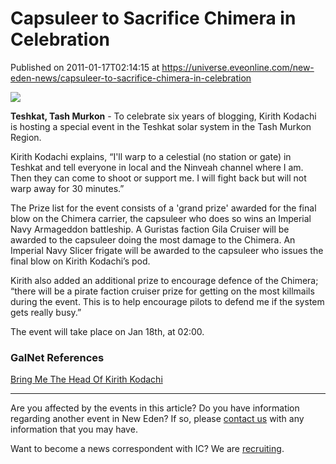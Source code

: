 # Capsuleer to Sacrifice Chimera in Celebration
Published on 2011-01-17T02:14:15 at https://universe.eveonline.com/new-eden-news/capsuleer-to-sacrifice-chimera-in-celebration

![](http://www.eve-ic.net/media/assets/icarticlebanner.png)  
  
 **Teshkat, Tash Murkon** \- To celebrate six years of blogging, Kirith Kodachi is hosting a special event in the Teshkat solar system in the Tash Murkon Region.  
  
Kirith Kodachi explains, “I'll warp to a celestial (no station or gate) in Teshkat and tell everyone in local and the Ninveah channel where I am. Then they can come to shoot or support me. I will fight back but will not warp away for 30 minutes.”  
  
The Prize list for the event consists of a 'grand prize' awarded for the final blow on the Chimera carrier, the capsuleer who does so wins an Imperial Navy Armageddon battleship. A Guristas faction Gila Cruiser will be awarded to the capsuleer doing the most damage to the Chimera. An Imperial Navy Slicer frigate will be awarded to the capsuleer who issues the final blow on Kirith Kodachi’s pod.  
  
Kirith also added an additional prize to encourage defence of the Chimera; “there will be a pirate faction cruiser prize for getting on the most killmails during the event. This is to help encourage pilots to defend me if the system gets really busy.”  
  
The event will take place on Jan 18th, at 02:00.

### GalNet References

[Bring Me The Head Of Kirith Kodachi](http://www.eveonline.com/ingameboard.asp?a=topic&threadID=1442290)

* * *

Are you affected by the events in this article? Do you have information regarding another event in New Eden? If so, please [contact us](http://www.eveonline.com/news.asp?a=submitrp) with any information that you may have.  
  
Want to become a news correspondent with IC? We are [recruiting](http://www.eveonline.com/isd.asp).
